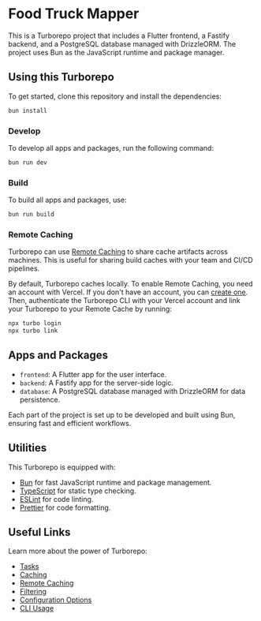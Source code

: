 # Food Truck Mapper

This is a Turborepo project that includes a Flutter frontend, a Fastify backend, and a PostgreSQL database managed with DrizzleORM. The project uses Bun as the JavaScript runtime and package manager.

## Using this Turborepo

To get started, clone this repository and install the dependencies:

```sh
bun install
```

### Develop

To develop all apps and packages, run the following command:

```sh
bun run dev
```

### Build

To build all apps and packages, use:

```sh
bun run build
```

### Remote Caching

Turborepo can use [Remote Caching](https://turbo.build/repo/docs/core-concepts/remote-caching) to share cache artifacts across machines. This is useful for sharing build caches with your team and CI/CD pipelines.

By default, Turborepo caches locally. To enable Remote Caching, you need an account with Vercel. If you don't have an account, you can [create one](https://vercel.com/signup). Then, authenticate the Turborepo CLI with your Vercel account and link your Turborepo to your Remote Cache by running:

```sh
npx turbo login
npx turbo link
```

## Apps and Packages

- `frontend`: A Flutter app for the user interface.
- `backend`: A Fastify app for the server-side logic.
- `database`: A PostgreSQL database managed with DrizzleORM for data persistence.

Each part of the project is set up to be developed and built using Bun, ensuring fast and efficient workflows.

## Utilities

This Turborepo is equipped with:

- [Bun](https://bun.sh) for fast JavaScript runtime and package management.
- [TypeScript](https://www.typescriptlang.org/) for static type checking.
- [ESLint](https://eslint.org/) for code linting.
- [Prettier](https://prettier.io) for code formatting.

## Useful Links

Learn more about the power of Turborepo:

- [Tasks](https://turbo.build/repo/docs/core-concepts/monorepos/running-tasks)
- [Caching](https://turbo.build/repo/docs/core-concepts/caching)
- [Remote Caching](https://turbo.build/repo/docs/core-concepts/remote-caching)
- [Filtering](https://turbo.build/repo/docs/core-concepts/monorepos/filtering)
- [Configuration Options](https://turbo.build/repo/docs/reference/configuration)
- [CLI Usage](https://turbo.build/repo/docs/reference/command-line-reference)
